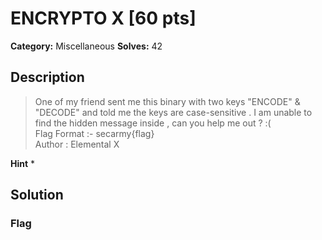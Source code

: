 # ENCRYPTO X [60 pts]

**Category:** Miscellaneous
**Solves:** 42

## Description
>One of my friend sent me this binary with two keys "ENCODE" & "DECODE" and told me the keys are case-sensitive . I am unable to find the hidden message inside , can you help me out ? :(<br />
Flag Format :- secarmy{flag}<br />
Author : Elemental X

**Hint**
* 

## Solution

### Flag

